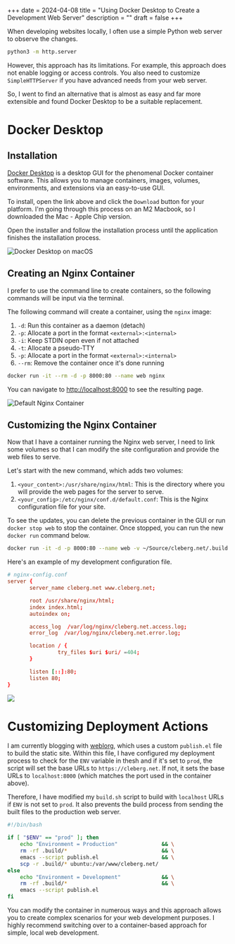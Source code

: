 +++
date = 2024-04-08
title = "Using Docker Desktop to Create a Development Web Server"
description = ""
draft = false
+++

When developing websites locally, I often use a simple Python web server to
observe the changes.

```sh
python3 -m http.server
```

However, this approach has its limitations. For example, this approach does not
enable logging or access controls. You also need to customize `SimpleHTTPServer`
if you have advanced needs from your web server.

So, I went to find an alternative that is almost as easy and far more extensible
and found Docker Desktop to be a suitable replacement.

# Docker Desktop

## Installation

[Docker Desktop](https://www.docker.com/products/docker-desktop/) is a desktop
GUI for the phenomenal Docker container software. This allows you to manage
containers, images, volumes, environments, and extensions via an easy-to-use
GUI.

To install, open the link above and click the `Download` button for your
platform. I'm going through this process on an M2 Macbook, so I downloaded the
Mac - Apple Chip version.

Open the installer and follow the installation process until the application
finishes the installation process.

![Docker Desktop on
macOS](https://img.cleberg.net/blog/20240408-docker-local-web-server/docker-desktop.png)

## Creating an Nginx Container

I prefer to use the command line to create containers, so the following commands
will be input via the terminal.

The following command will create a container, using the `nginx` image:

1. `-d`: Run this container as a daemon (detach)
2. `-p`: Allocate a port in the format `<external>:<internal>`
3. `-i`: Keep STDIN open even if not attached
4. `-t`: Allocate a pseudo-TTY
5. `-p`: Allocate a port in the format `<external>:<internal>`
6. `--rm`: Remove the container once it's done running

```sh
docker run -it --rm -d -p 8000:80 --name web nginx
```

You can navigate to <http://localhost:8000> to see the resulting page.

![Default Nginx
Container](https://img.cleberg.net/blog/20240408-docker-local-web-server/default-container.png)

## Customizing the Nginx Container

Now that I have a container running the Nginx web server, I need to link some
volumes so that I can modify the site configuration and provide the web files to
serve.

Let's start with the new command, which adds two volumes:

1. `<your_content>:/usr/share/nginx/html`: This is the directory where you will
   provide the web pages for the server to serve.
2. `<your_config>:/etc/nginx/conf.d/default.conf`: This is the Nginx
   configuration file for your site.

To see the updates, you can delete the previous container in the GUI or run
`docker stop web` to stop the container. Once stopped, you can run the new
`docker run` command below.

```sh
docker run -it -d -p 8000:80 --name web -v ~/Source/cleberg.net/.build:/usr/share/nginx/html -v ~/Source/cleberg.net/nginx-config.conf:/etc/nginx/conf.d/default.conf nginx
```

Here's an example of my development configuration file.

```conf
# nginx-config.conf
server {
       server_name cleberg.net www.cleberg.net;

       root /usr/share/nginx/html;
       index index.html;
       autoindex on;

       access_log  /var/log/nginx/cleberg.net.access.log;
       error_log  /var/log/nginx/cleberg.net.error.log;

       location / {
                try_files $uri $uri/ =404;
       }

       listen [::]:80;
       listen 80;
}
```

![](https://img.cleberg.net/blog/20240408-docker-local-web-server/custom-container.png)

# Customizing Deployment Actions

I am currently blogging with [weblorg](https://emacs.love/weblorg/), which uses
a custom `publish.el` file to build the static site. Within this file, I have
configured my deployment process to check for the `ENV` variable in thesh and if
it's set to `prod`, the script will set the base URLs to `https://cleberg.net`.
If not, it sets the base URLs to `localhost:8000` (which matches the port used
in the container above).

Therefore, I have modified my `build.sh` script to build with `localhost` URLs
if `ENV` is not set to `prod`. It also prevents the build process from sending
the built files to the production web server.

```sh
#!/bin/bash

if [ "$ENV" == "prod" ]; then
    echo "Environment = Production"              && \
    rm -rf .build/*                              && \
    emacs --script publish.el                    && \
    scp -r .build/* ubuntu:/var/www/cleberg.net/
else
    echo "Environment = Development"             && \
    rm -rf .build/*                              && \
    emacs --script publish.el
fi
```

You can modify the container in numerous ways and this approach allows you to
create complex scenarios for your web development purposes. I highly recommend
switching over to a container-based approach for simple, local web development.
